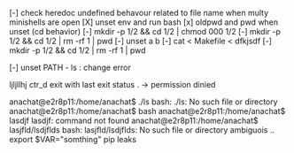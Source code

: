<!-- Execution -->
[-] check heredoc undefined behavour related to file name when multy minishells are open
[X] unset env and run bash
[x] oldpwd and pwd when unset (cd behavior)
[-] mkdir -p 1/2 && cd 1/2 | chmod 000 1/2 
[-] mkdir -p 1/2 && cd 1/2 | rm -rf 1 | pwd
[-] unset a b
[-] cat < Makefile < dfkjsdf
[-] mkdir -p 1/2 && cd 1/2 | rm -rf 1 | pwd



[-] unset PATH - ls : change error




ljljllhj
ctr_d exit with last exit status
. -> permission dinied 

anachat@e2r8p11:/home/anachat$ ./ls
bash: ./ls: No such file or directory
anachat@e2r8p11:/home/anachat$ bash
anachat@e2r8p11:/home/anachat$ lasdjf
lasdjf: command not found
anachat@e2r8p11:/home/anachat$ lasjfld/lsdjflds
bash: lasjfld/lsdjflds: No such file or directory
ambiguois
..
export $VAR="somthing"
pip leaks